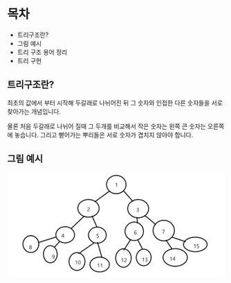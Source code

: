 # 목차
- 트리구조란?
- 그림 예시
- 트리 구조 용어 정리
- 트리 구현

## 트리구조란?
최초의 값에서 부터 시작해 두갈래로 나뉘어진 뒤 그 숫자와 인접한 다른 숫자들을 서로 찾아가는 개념입니다. 

물론 처음 두갈래로 나뉘어 질때 그 두개를 비교해서 작은 숫자는 왼쪽 큰 숫자는 오른쪽에 놓습니다. 그리고 뻗어가는 뿌리들은 서로 숫자가 겹치지 않아야 합니다.

## 그림 예시

![트리구조](./참고%20사진/트리구조.png)